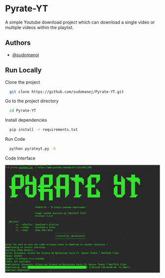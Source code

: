 # Pyrate-YT

A simple Youtube download project which can download a single video or multiple videos within the playlist.


## Authors

- [@sudomanoj](https://www.github.com/sudomanoj)

## Run Locally

Clone the project

```bash
  git clone https://github.com/sudomanoj/Pyrate-YT.git
```

Go to the project directory

```bash
  cd Pyrate-YT
```

Install dependencies

```bash
  pip install -r requirements.txt
```

Run Code 

```bash
  python pyrateyt.py -h
```
Code Interface

![Interface](./images/interface.png)